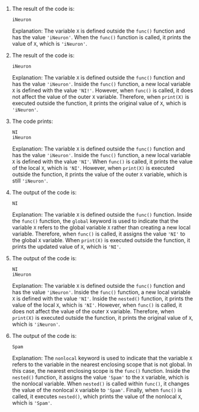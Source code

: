 1. The result of the code is:
   ```
   iNeuron
   ```
   Explanation: The variable `X` is defined outside the `func()` function and has the value `'iNeuron'`. When the `func()` function is called, it prints the value of `X`, which is `'iNeuron'`.

2. The result of the code is:
   ```
   iNeuron
   ```
   Explanation: The variable `X` is defined outside the `func()` function and has the value `'iNeuron'`. Inside the `func()` function, a new local variable `X` is defined with the value `'NI!'`. However, when `func()` is called, it does not affect the value of the outer `X` variable. Therefore, when `print(X)` is executed outside the function, it prints the original value of `X`, which is `'iNeuron'`.

3. The code prints:
   ```
   NI
   iNeuron
   ```
   Explanation: The variable `X` is defined outside the `func()` function and has the value `'iNeuron'`. Inside the `func()` function, a new local variable `X` is defined with the value `'NI'`. When `func()` is called, it prints the value of the local `X`, which is `'NI'`. However, when `print(X)` is executed outside the function, it prints the value of the outer `X` variable, which is still `'iNeuron'`.

4. The output of the code is:
   ```
   NI
   ```
   Explanation: The variable `X` is defined outside the `func()` function. Inside the `func()` function, the `global` keyword is used to indicate that the variable `X` refers to the global variable `X` rather than creating a new local variable. Therefore, when `func()` is called, it assigns the value `'NI'` to the global `X` variable. When `print(X)` is executed outside the function, it prints the updated value of `X`, which is `'NI'`.

5. The output of the code is:
   ```
   NI
   iNeuron
   ```
   Explanation: The variable `X` is defined outside the `func()` function and has the value `'iNeuron'`. Inside the `func()` function, a new local variable `X` is defined with the value `'NI'`. Inside the `nested()` function, it prints the value of the local `X`, which is `'NI'`. However, when `func()` is called, it does not affect the value of the outer `X` variable. Therefore, when `print(X)` is executed outside the function, it prints the original value of `X`, which is `'iNeuron'`.

6. The output of the code is:
   ```
   Spam
   ```
   Explanation: The `nonlocal` keyword is used to indicate that the variable `X` refers to the variable in the nearest enclosing scope that is not global. In this case, the nearest enclosing scope is the `func()` function. Inside the `nested()` function, it assigns the value `'Spam'` to the `X` variable, which is the nonlocal variable. When `nested()` is called within `func()`, it changes the value of the nonlocal `X` variable to `'Spam'`. Finally, when `func()` is called, it executes `nested()`, which prints the value of the nonlocal `X`, which is `'Spam'`.